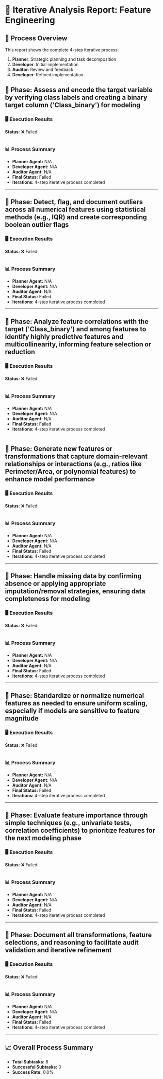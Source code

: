 # 🔄 Iterative Analysis Report: Feature Engineering

## 🎯 Process Overview
This report shows the complete 4-step iterative process:
1. **Planner**: Strategic planning and task decomposition
2. **Developer**: Initial implementation
3. **Auditor**: Review and feedback
4. **Developer**: Refined implementation

## 🔧 Phase: Assess and encode the target variable by verifying class labels and creating a binary target column ('Class_binary') for modeling

### 🖥 Execution Results
**Status:** ❌ Failed

```

```
### 📊 Process Summary
- **Planner Agent:** N/A
- **Developer Agent:** N/A
- **Auditor Agent:** N/A
- **Final Status:** Failed
- **Iterations:** 4-step iterative process completed

---

## 🔧 Phase: Detect, flag, and document outliers across all numerical features using statistical methods (e.g., IQR) and create corresponding boolean outlier flags

### 🖥 Execution Results
**Status:** ❌ Failed

```

```
### 📊 Process Summary
- **Planner Agent:** N/A
- **Developer Agent:** N/A
- **Auditor Agent:** N/A
- **Final Status:** Failed
- **Iterations:** 4-step iterative process completed

---

## 🔧 Phase: Analyze feature correlations with the target ('Class_binary') and among features to identify highly predictive features and multicollinearity, informing feature selection or reduction

### 🖥 Execution Results
**Status:** ❌ Failed

```

```
### 📊 Process Summary
- **Planner Agent:** N/A
- **Developer Agent:** N/A
- **Auditor Agent:** N/A
- **Final Status:** Failed
- **Iterations:** 4-step iterative process completed

---

## 🔧 Phase: Generate new features or transformations that capture domain-relevant relationships or interactions (e.g., ratios like Perimeter/Area, or polynomial features) to enhance model performance

### 🖥 Execution Results
**Status:** ❌ Failed

```

```
### 📊 Process Summary
- **Planner Agent:** N/A
- **Developer Agent:** N/A
- **Auditor Agent:** N/A
- **Final Status:** Failed
- **Iterations:** 4-step iterative process completed

---

## 🔧 Phase: Handle missing data by confirming absence or applying appropriate imputation/removal strategies, ensuring data completeness for modeling

### 🖥 Execution Results
**Status:** ❌ Failed

```

```
### 📊 Process Summary
- **Planner Agent:** N/A
- **Developer Agent:** N/A
- **Auditor Agent:** N/A
- **Final Status:** Failed
- **Iterations:** 4-step iterative process completed

---

## 🔧 Phase: Standardize or normalize numerical features as needed to ensure uniform scaling, especially if models are sensitive to feature magnitude

### 🖥 Execution Results
**Status:** ❌ Failed

```

```
### 📊 Process Summary
- **Planner Agent:** N/A
- **Developer Agent:** N/A
- **Auditor Agent:** N/A
- **Final Status:** Failed
- **Iterations:** 4-step iterative process completed

---

## 🔧 Phase: Evaluate feature importance through simple techniques (e.g., univariate tests, correlation coefficients) to prioritize features for the next modeling phase

### 🖥 Execution Results
**Status:** ❌ Failed

```

```
### 📊 Process Summary
- **Planner Agent:** N/A
- **Developer Agent:** N/A
- **Auditor Agent:** N/A
- **Final Status:** Failed
- **Iterations:** 4-step iterative process completed

---

## 🔧 Phase: Document all transformations, feature selections, and reasoning to facilitate audit validation and iterative refinement

### 🖥 Execution Results
**Status:** ❌ Failed

```

```
### 📊 Process Summary
- **Planner Agent:** N/A
- **Developer Agent:** N/A
- **Auditor Agent:** N/A
- **Final Status:** Failed
- **Iterations:** 4-step iterative process completed

---

## 📈 Overall Process Summary
- **Total Subtasks:** 8
- **Successful Subtasks:** 0
- **Success Rate:** 0.0%
